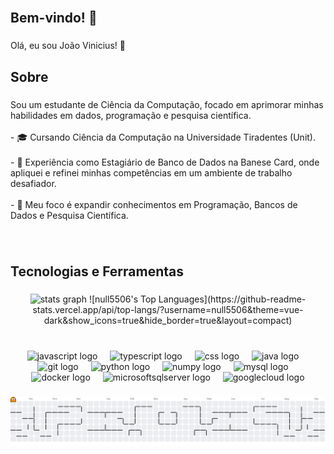 <br clear="both">

<h2 align="left">Bem-vindo! 👋</h2>

###

<p align="left">Olá, eu sou João Vinicius! 👋</p>

###

<h2 align="left">Sobre</h2>

###

<p align="left">Sou um estudante de Ciência da Computação, focado em aprimorar minhas habilidades em dados, programação e pesquisa científica.<br><br>- 🎓 Cursando Ciência da Computação na Universidade Tiradentes (Unit).<br><br>- 💼 Experiência como Estagiário de Banco de Dados na Banese Card, onde apliquei e refinei minhas competências em um ambiente de trabalho desafiador.<br><br>- 🎯 Meu foco é expandir conhecimentos em Programação, Bancos de Dados e Pesquisa Científica.</p>

###

<br clear="both">

<h2 align="left">Tecnologias e Ferramentas</h2>

###

<div align="center">
  <img src="https://github-readme-stats.vercel.app/api?username=null5506&hide_title=false&hide_rank=false&show_icons=true&include_all_commits=true&count_private=true&disable_animations=false&theme=dracula&locale=en&hide_border=false&order=1" height="150" alt="stats graph"  />
![null5506's Top Languages](https://github-readme-stats.vercel.app/api/top-langs/?username=null5506&theme=vue-dark&show_icons=true&hide_border=true&layout=compact)
</div>

###

<br clear="both">

<div align="center">
  <img src="https://cdn.jsdelivr.net/gh/devicons/devicon/icons/javascript/javascript-original.svg" height="40" alt="javascript logo"  />
  <img width="12" />
  <img src="https://cdn.jsdelivr.net/gh/devicons/devicon/icons/typescript/typescript-original.svg" height="40" alt="typescript logo"  />
  <img width="12" />
  <img src="https://cdn.jsdelivr.net/gh/devicons/devicon/icons/css3/css3-original.svg" height="40" alt="css logo"  />
  <img width="12" />
  <img src="https://cdn.jsdelivr.net/gh/devicons/devicon/icons/java/java-original.svg" height="40" alt="java logo"  />
  <img width="12" />
  <img src="https://cdn.jsdelivr.net/gh/devicons/devicon/icons/git/git-original.svg" height="40" alt="git logo"  />
  <img width="12" />
  <img src="https://cdn.jsdelivr.net/gh/devicons/devicon/icons/python/python-original.svg" height="40" alt="python logo"  />
  <img width="12" />
  <img src="https://cdn.jsdelivr.net/gh/devicons/devicon/icons/numpy/numpy-original.svg" height="40" alt="numpy logo"  />
  <img width="12" />
  <img src="https://cdn.jsdelivr.net/gh/devicons/devicon/icons/mysql/mysql-original.svg" height="40" alt="mysql logo"  />
  <img width="12" />
  <img src="https://cdn.jsdelivr.net/gh/devicons/devicon/icons/docker/docker-original.svg" height="40" alt="docker logo"  />
  <img width="12" />
  <img src="https://cdn.jsdelivr.net/gh/devicons/devicon/icons/microsoftsqlserver/microsoftsqlserver-plain.svg" height="40" alt="microsoftsqlserver logo"  />
  <img width="12" />
  <img src="https://cdn.jsdelivr.net/gh/devicons/devicon/icons/googlecloud/googlecloud-original.svg" height="40" alt="googlecloud logo"  />
</div>

###

<picture>
  <source media="(prefers-color-scheme: dark)" srcset="https://raw.githubusercontent.com/null5506/null5506/output/pacman-contribution-graph-dark.svg">
  <source media="(prefers-color-scheme: light)" srcset="https://raw.githubusercontent.com/null5506/null5506/output/pacman-contribution-graph.svg">
  <img alt="pacman contribution graph" src="https://raw.githubusercontent.com/null5506/null5506/output/pacman-contribution-graph.svg">
</picture>

###
